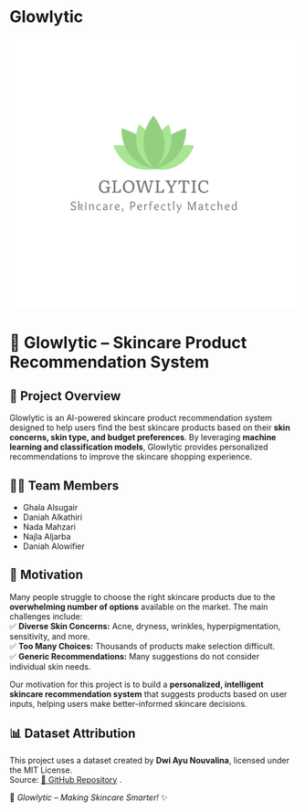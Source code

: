 # Glowlytic
![Alt text](GlowlyticLogo.png)

# 🌟 Glowlytic – Skincare Product Recommendation System

## 📌 Project Overview
Glowlytic is an AI-powered skincare product recommendation system designed to help users find the best skincare products based on their **skin concerns, skin type, and budget preferences**. By leveraging **machine learning and classification models**, Glowlytic provides personalized recommendations to improve the skincare shopping experience.


## 👨‍💻 Team Members
- Ghala Alsugair
- Daniah Alkathiri
- Nada Mahzari
- Najla Aljarba
- Daniah Alowifier


## 🎯 Motivation
Many people struggle to choose the right skincare products due to the **overwhelming number of options** available on the market. The main challenges include:  
✅ **Diverse Skin Concerns:** Acne, dryness, wrinkles, hyperpigmentation, sensitivity, and more.  
✅ **Too Many Choices:** Thousands of products make selection difficult.  
✅ **Generic Recommendations:** Many suggestions do not consider individual skin needs.  

Our motivation for this project is to build a **personalized, intelligent skincare recommendation system** that suggests products based on user inputs, helping users make better-informed skincare decisions.


## 📊 Dataset Attribution
This project uses a dataset created by **Dwi Ayu Nouvalina**, licensed under the MIT License.  
Source: [🔗 GitHub Repository](https://github.com/Yunanouv/Skin-Care-Recommender-System) .


🔹 *Glowlytic – Making Skincare Smarter!* ✨
 


